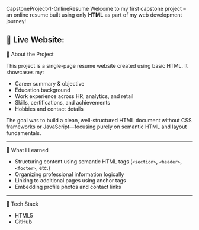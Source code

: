 CapstoneProject-1-OnlineResume
Welcome to my first capstone project – an online resume built using only **HTML** as part of my web development journey!

🔗 Live Website: 
---

📄 About the Project

This project is a single-page resume website created using basic HTML. It showcases my:

- Career summary & objective
- Education background
- Work experience across HR, analytics, and retail
- Skills, certifications, and achievements
- Hobbies and contact details

The goal was to build a clean, well-structured HTML document without CSS frameworks or JavaScript—focusing purely on semantic HTML and layout fundamentals.

---

🧠 What I Learned

- Structuring content using semantic HTML tags (`<section>`, `<header>`, `<footer>`, etc.)
- Organizing professional information logically
- Linking to additional pages using anchor tags
- Embedding profile photos and contact links

---

📌 Tech Stack

- HTML5  
- GitHub  
